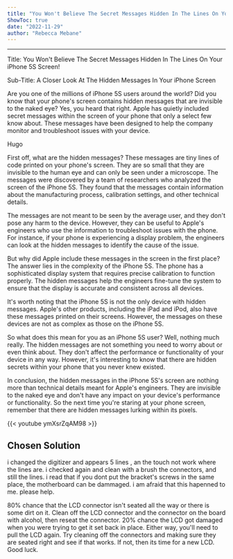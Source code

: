 ```yaml
---
title: "You Won't Believe The Secret Messages Hidden In The Lines On Your iPhone 5S Screen!"
ShowToc: true 
date: "2022-11-29"
author: "Rebecca Mebane"
---
```

*****
Title: You Won't Believe The Secret Messages Hidden In The Lines On Your iPhone 5S Screen!

Sub-Title: A Closer Look At The Hidden Messages In Your iPhone Screen

Are you one of the millions of iPhone 5S users around the world? Did you know that your phone's screen contains hidden messages that are invisible to the naked eye? Yes, you heard that right. Apple has quietly included secret messages within the screen of your phone that only a select few know about. These messages have been designed to help the company monitor and troubleshoot issues with your device.

Hugo

First off, what are the hidden messages? These messages are tiny lines of code printed on your phone's screen. They are so small that they are invisible to the human eye and can only be seen under a microscope. The messages were discovered by a team of researchers who analyzed the screen of the iPhone 5S. They found that the messages contain information about the manufacturing process, calibration settings, and other technical details.

The messages are not meant to be seen by the average user, and they don't pose any harm to the device. However, they can be useful to Apple's engineers who use the information to troubleshoot issues with the phone. For instance, if your phone is experiencing a display problem, the engineers can look at the hidden messages to identify the cause of the issue.

But why did Apple include these messages in the screen in the first place? The answer lies in the complexity of the iPhone 5S. The phone has a sophisticated display system that requires precise calibration to function properly. The hidden messages help the engineers fine-tune the system to ensure that the display is accurate and consistent across all devices.

It's worth noting that the iPhone 5S is not the only device with hidden messages. Apple's other products, including the iPad and iPod, also have these messages printed on their screens. However, the messages on these devices are not as complex as those on the iPhone 5S.

So what does this mean for you as an iPhone 5S user? Well, nothing much really. The hidden messages are not something you need to worry about or even think about. They don't affect the performance or functionality of your device in any way. However, it's interesting to know that there are hidden secrets within your phone that you never knew existed.

In conclusion, the hidden messages in the iPhone 5S's screen are nothing more than technical details meant for Apple's engineers. They are invisible to the naked eye and don't have any impact on your device's performance or functionality. So the next time you're staring at your phone screen, remember that there are hidden messages lurking within its pixels.

{{< youtube ymXsrZqAM98 >}} 



## Chosen Solution
 i changed the digitizer and appears 5 lines , an the touch not work where the lines are. i checked again and clean with a brush the connectors, and still the lines. i read that if you dont put the bracket's screws in the same place, the motherboard can be dammaged. i am afraid that this hapenned to me. please help.

 80% chance that the LCD connector isn't seated all the way or there is some dirt on it.  Clean off the LCD connector and the connector on the board with alcohol, then reseat the connector.
20% chance the LCD got damaged when you were trying to get it set back in place.
Either way, you'll need to pull the LCD again.  Try cleaning off the connectors and making sure they are seated right and see if that works.  If not, then its time for a new LCD.
Good luck.





